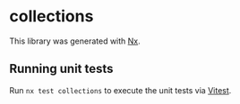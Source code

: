 # collections

This library was generated with [Nx](https://nx.dev).

## Running unit tests

Run `nx test collections` to execute the unit tests via [Vitest](https://vitest.dev/).
